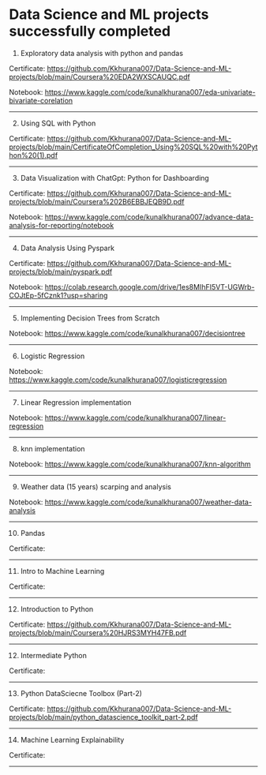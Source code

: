 # Data Science and ML projects successfully completed

1. Exploratory data analysis with python and pandas

Certificate: https://github.com/Kkhurana007/Data-Science-and-ML-projects/blob/main/Coursera%20EDA2WXSCAUQC.pdf

Notebook: https://www.kaggle.com/code/kunalkhurana007/eda-univariate-bivariate-corelation  

   
---------------------------------------------------

2. Using SQL with Python
 
 Certificate: https://github.com/Kkhurana007/Data-Science-and-ML-projects/blob/main/CertificateOfCompletion_Using%20SQL%20with%20Python%20(1).pdf

 
------------------------------------------------------

3. Data Visualization with ChatGpt: Python for Dashboarding
   
Certificate: https://github.com/Kkhurana007/Data-Science-and-ML-projects/blob/main/Coursera%202B6EBBJEQB9D.pdf

Notebook: https://www.kaggle.com/code/kunalkhurana007/advance-data-analysis-for-reporting/notebook 


----------------------------------------------------------------------

4. Data Analysis Using Pyspark

Certificate: https://github.com/Kkhurana007/Data-Science-and-ML-projects/blob/main/pyspark.pdf 

Notebook: https://colab.research.google.com/drive/1es8MIhFI5VT-UGWrb-COJtEp-5fCznk1?usp=sharing


---------------------------------------------------------------------------

5. Implementing Decision Trees from Scratch

Notebook: https://www.kaggle.com/code/kunalkhurana007/decisiontree

---------------------------------------------------------------------------

6. Logistic Regression

Notebook: https://www.kaggle.com/code/kunalkhurana007/logisticregression

-----------------------------------------------------------------------------

7. Linear Regression implementation

Notebook: https://www.kaggle.com/code/kunalkhurana007/linear-regression

-----------------------------------------------------------------------------------

8. knn implementation

Notebook: https://www.kaggle.com/code/kunalkhurana007/knn-algorithm

-----------------------------------------------------------------------------------------

9. Weather data (15 years) scarping and analysis

Notebook: https://www.kaggle.com/code/kunalkhurana007/weather-data-analysis 

---------------------------------------------------------------------------------------------
10. Pandas

Certificate:  

--------------------------------------------------------------------------------------------------

11. Intro to Machine Learning

Certificate:  

--------------------------------------------------------------------------------------------------

12. Introduction to Python

Certificate: https://github.com/Kkhurana007/Data-Science-and-ML-projects/blob/main/Coursera%20HJRS3MYH47FB.pdf

--------------------------------------------------------------------------------------------------------

12. Intermediate Python

Certificate:  

--------------------------------------------------------------------------------------------------

13. Python DataSciecne Toolbox (Part-2)

Certificate: https://github.com/Kkhurana007/Data-Science-and-ML-projects/blob/main/python_datascience_toolkit_part-2.pdf 

--------------------------------------------------------------------------------------------------

14. Machine Learning Explainability

Certificate:

---------------------------------------------------------------------------------------------------
